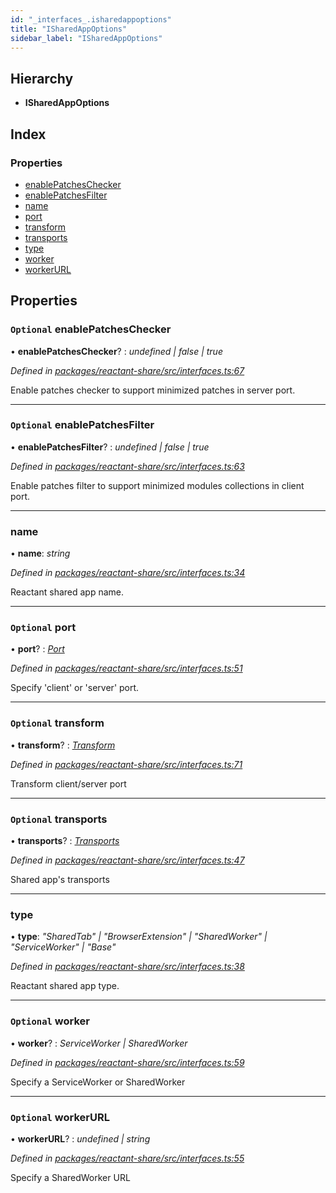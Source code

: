 ```yaml
---
id: "_interfaces_.isharedappoptions"
title: "ISharedAppOptions"
sidebar_label: "ISharedAppOptions"
---
```


## Hierarchy

* **ISharedAppOptions**

## Index

### Properties

* [enablePatchesChecker](_interfaces_.isharedappoptions.md#optional-enablepatcheschecker)
* [enablePatchesFilter](_interfaces_.isharedappoptions.md#optional-enablepatchesfilter)
* [name](_interfaces_.isharedappoptions.md#name)
* [port](_interfaces_.isharedappoptions.md#optional-port)
* [transform](_interfaces_.isharedappoptions.md#optional-transform)
* [transports](_interfaces_.isharedappoptions.md#optional-transports)
* [type](_interfaces_.isharedappoptions.md#type)
* [worker](_interfaces_.isharedappoptions.md#optional-worker)
* [workerURL](_interfaces_.isharedappoptions.md#optional-workerurl)

## Properties

### `Optional` enablePatchesChecker

• **enablePatchesChecker**? : *undefined | false | true*

*Defined in [packages/reactant-share/src/interfaces.ts:67](https://github.com/unadlib/reactant/blob/a019d587/packages/reactant-share/src/interfaces.ts#L67)*

Enable patches checker to support minimized patches in server port.

___

### `Optional` enablePatchesFilter

• **enablePatchesFilter**? : *undefined | false | true*

*Defined in [packages/reactant-share/src/interfaces.ts:63](https://github.com/unadlib/reactant/blob/a019d587/packages/reactant-share/src/interfaces.ts#L63)*

Enable patches filter to support minimized modules collections in client port.

___

###  name

• **name**: *string*

*Defined in [packages/reactant-share/src/interfaces.ts:34](https://github.com/unadlib/reactant/blob/a019d587/packages/reactant-share/src/interfaces.ts#L34)*

Reactant shared app name.

___

### `Optional` port

• **port**? : *[Port](../modules/_interfaces_.md#port)*

*Defined in [packages/reactant-share/src/interfaces.ts:51](https://github.com/unadlib/reactant/blob/a019d587/packages/reactant-share/src/interfaces.ts#L51)*

Specify 'client' or 'server' port.

___

### `Optional` transform

• **transform**? : *[Transform](../modules/_interfaces_.md#transform)*

*Defined in [packages/reactant-share/src/interfaces.ts:71](https://github.com/unadlib/reactant/blob/a019d587/packages/reactant-share/src/interfaces.ts#L71)*

Transform client/server port

___

### `Optional` transports

• **transports**? : *[Transports](_interfaces_.transports.md)*

*Defined in [packages/reactant-share/src/interfaces.ts:47](https://github.com/unadlib/reactant/blob/a019d587/packages/reactant-share/src/interfaces.ts#L47)*

Shared app's transports

___

###  type

• **type**: *"SharedTab" | "BrowserExtension" | "SharedWorker" | "ServiceWorker" | "Base"*

*Defined in [packages/reactant-share/src/interfaces.ts:38](https://github.com/unadlib/reactant/blob/a019d587/packages/reactant-share/src/interfaces.ts#L38)*

Reactant shared app type.

___

### `Optional` worker

• **worker**? : *ServiceWorker | SharedWorker*

*Defined in [packages/reactant-share/src/interfaces.ts:59](https://github.com/unadlib/reactant/blob/a019d587/packages/reactant-share/src/interfaces.ts#L59)*

Specify a ServiceWorker or SharedWorker

___

### `Optional` workerURL

• **workerURL**? : *undefined | string*

*Defined in [packages/reactant-share/src/interfaces.ts:55](https://github.com/unadlib/reactant/blob/a019d587/packages/reactant-share/src/interfaces.ts#L55)*

Specify a SharedWorker URL
